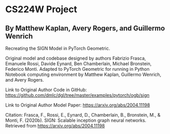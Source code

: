 # CS224W Project
## By Matthew Kaplan, Avery Rogers, and Guillermo Wenrich

Recreating the SIGN Model in PyTorch Geometric.

Original model and codebase designed by authors Fabrizio Frasca, Emanuele Rossi, Davide Eynard, Ben Chamberlain, Michael Bronstein, Federico Monti. Adapted to PyTorch Geometric for running in Python Notebook computing environment by Matthew Kaplan, Guillermo Wenrich, and Avery Rogers.

Link to Original Author Code in GitHub: https://github.com/dmlc/dgl/tree/master/examples/pytorch/ogb/sign

Link to Original Author Model Paper: https://arxiv.org/abs/2004.11198

Citation:
Frasca, F., Rossi, E., Eynard, D., Chamberlain, B., Bronstein, M., & Monti, F. (2020b). SIGN: Scalable inception graph neural networks. Retrieved from https://arxiv.org/abs/2004.11198

